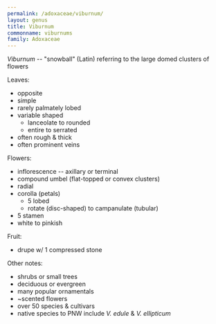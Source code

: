 ```yaml
---
permalink: /adoxaceae/viburnum/
layout: genus
title: Viburnum
commonname: viburnums
family: Adoxaceae
---
```


*Viburnum* -- "snowball" (Latin) referring to the large domed clusters of flowers

Leaves:
  - opposite
  - simple
  - rarely palmately lobed
  - variable shaped
    - lanceolate to rounded
    - entire to serrated
  - often rough & thick
  - often prominent veins

Flowers:
  - inflorescence -- axillary or terminal
  - compound umbel (flat-topped or convex clusters)
  - radial
  - corolla (petals)
    - 5 lobed
    - rotate (disc-shaped) to campanulate (tubular)
  - 5 stamen
  - white to pinkish

Fruit:
  - drupe w/ 1 compressed stone

Other notes:
  - shrubs or small trees
  - deciduous or evergreen
  - many popular ornamentals
  - ~scented flowers
  - over 50 species & cultivars
  - native species to PNW include *V. edule* & *V. ellipticum*
